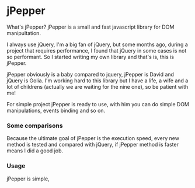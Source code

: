 jPepper
=======

What's jPepper? jPepper is a small and fast javascript library for DOM manipultation.

I always use jQuery, I'm a big fan of jQuery, but some months ago, during a project that requires performance,
I found that jQuery in some cases is not so performant. 
So I started writing my own library and that's is, this is jPepper.

jPepper obviously is a baby compared to jquery, jPepper is David and jQuery is Golia. 
I'm working hard to this library but I have a life, a wife and a lot of childrens 
(actually we are waiting for the nine one), so be patient with me!

For simple project jPepper is ready to use, with him you can do simple DOM manipulations, events binding and so on.

### Some comparisons
Because the ultimate goal of jPepper is the execution speed, every new method is tested and compared with jQuery, 
if jPepper method is faster means I did a good job.

### Usage
jPepper is simple, 